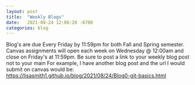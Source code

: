 ```yaml
---
layout: post
title:  "Weekly Blogs"
date:   2021-08-24 12:06:20 -0700
categories: blog 
---
```

Blog's are due Every Friday by 11:59pm for both Fall and Spring semester. Canvas assignments will open each week on Wednesday @ 12:00am and close on Friday's at 11:59pm. Be sure to post a link to your weekly blog post not to your main For example, I have another blog post and the url I would submit on canvas would be: 
<https://lisasmith1.github.io/blog/2021/08/24/Blog0-git-basics.html>
